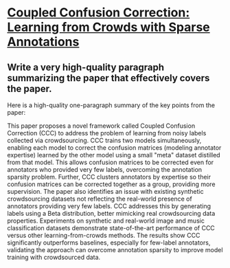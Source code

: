 # [Coupled Confusion Correction: Learning from Crowds with Sparse   Annotations](https://arxiv.org/abs/2312.07331)

## Write a very high-quality paragraph summarizing the paper that effectively covers the paper.

 Here is a high-quality one-paragraph summary of the key points from the paper:

This paper proposes a novel framework called Coupled Confusion Correction (CCC) to address the problem of learning from noisy labels collected via crowdsourcing. CCC trains two models simultaneously, enabling each model to correct the confusion matrices (modeling annotator expertise) learned by the other model using a small "meta" dataset distilled from that model. This allows confusion matrices to be corrected even for annotators who provided very few labels, overcoming the annotation sparsity problem. Further, CCC clusters annotators by expertise so their confusion matrices can be corrected together as a group, providing more supervision. The paper also identifies an issue with existing synthetic crowdsourcing datasets not reflecting the real-world presence of annotators providing very few labels. CCC addresses this by generating labels using a Beta distribution, better mimicking real crowdsourcing data properties. Experiments on synthetic and real-world image and music classification datasets demonstrate state-of-the-art performance of CCC versus other learning-from-crowds methods. The results show CCC significantly outperforms baselines, especially for few-label annotators, validating the approach can overcome annotation sparsity to improve model training with crowdsourced data.
